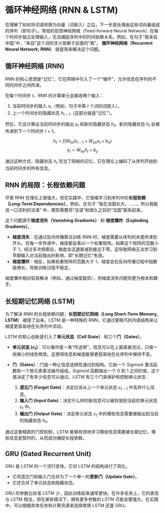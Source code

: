 # 循环神经网络 (RNN & LSTM)

在理解了如何将词语转换为向量（词嵌入）之后，下一步是处理由这些词向量组成的序列（即句子）。常规的前馈神经网络（Feed-forward Neural Network）在每个时间步独立处理输入，无法捕捉序列中的时间依赖关系。例如，在句子“我来自中国”中，“来自”这个词的含义依赖于前面的“我”。
**循环神经网络（Recurrent Neural Network, RNN）** 就是用来解决这个问题。

## 循环神经网络 (RNN)

RNN 的核心思想是“记忆”。它在网络中引入了一个“循环”，允许信息在序列的不同时间步之间传递。

在每个时间步 $t$，RNN 的计算单元会接收两个输入：

1.  当前时间步的输入 $x_t$（例如，句子中第 $t$ 个词的词嵌入）。
2.  上一个时间步的隐藏状态 $h_{t-1}$（这部分就是“记忆”）。

然后，它会计算出当前时间步的输出 $y_t$ 和新的隐藏状态 $h_t$。新的隐藏状态 $h_t$ 会被传递到下一个时间步 $t+1$。

$$ h_t = f(W_{hh}h_{t-1} + W_{xh}x_t + b_h) $$
$$ y_t = W_{hy}h_t + b_y $$

通过这种方式，隐藏状态 $h_t$ 充当了网络的记忆，它在理论上编码了从序列开始到当前时间步的所有信息。

## RNN 的局限：长程依赖问题

尽管 RNN 在理论上很强大，但在实践中，它很难学习到序列中的**长程依赖（Long-Term Dependencies）**。例如，在句子 “我在法国长大，......，所以我能说一口流利的法语” 中，模型需要将“法语”和很久之前的“法国”联系起来。

这个问题源于**梯度消失（Vanishing Gradients）** 和 **梯度爆炸（Exploding Gradients）**。

-   **梯度消失**：在通过反向传播算法训练 RNN 时，梯度需要从序列的末尾传递到开头。在每一步传递中，梯度都会乘以一个权重矩阵。如果这个矩阵的范数小于 1，经过多次相乘后，梯度会迅速衰减到接近于零。这导致网络无法学习到早期输入对当前输出的影响，即“长期记忆”失效。
-   **梯度爆炸**：相反，如果权重矩阵的范数大于 1，梯度会在反向传播过程中指数级增长，导致训练过程不稳定。

梯度爆炸相对容易解决（例如，通过梯度裁剪），但梯度消失问题则更为根本和棘手。

## 长短期记忆网络 (LSTM)

为了解决 RNN 的长程依赖问题，**长短期记忆网络（Long Short-Term Memory, LSTM）** 被提了出来。LSTM 是一种特殊的 RNN，它通过更精巧的内部结构来让梯度更容易地在长序列中流动。

LSTM 的核心创新是引入了**单元状态（Cell State）** 和三个**门（Gates）**。

-   **单元状态 ($c_t$)**：可以看作是一条“传送带”，信息可以在上面直接流过，只做一些微小的线性修改。这使得信息和梯度能够更容易地在长序列中保持不变。

-   **门（Gates）**：门是一种让信息选择性通过的结构。它由一个 Sigmoid 激活函数和一个按元素乘法操作组成。Sigmoid 函数输出一个 0 到 1 之间的值，这个值决定了有多少信息可以通过。LSTM 有三个门来保护和控制单元状态：

    1.  **遗忘门 (Forget Gate)**：决定应该从上一个单元状态 $c_{t-1}$ 中丢弃什么信息。
    2.  **输入门 (Input Gate)**：决定什么样的新信息可以被存放到当前的单元状态 $c_t$ 中。
    3.  **输出门 (Output Gate)**：决定单元状态 $c_t$ 中的哪些信息需要被输出到当前的隐藏状态 $h_t$。

通过这套精密的门控机制，LSTM 能够有效地学习哪些信息需要被长期记忆，哪些信息是暂时的，从而成功捕捉长程依赖。

## GRU (Gated Recurrent Unit)

GRU 是 LSTM 的一个流行变体，它对 LSTM 的结构进行了简化。

-   它将遗忘门和输入门合并为了一个单一的**更新门（Update Gate）**。
-   它还合并了单元状态和隐藏状态。

GRU 的参数比标准 LSTM 少，因此训练起来通常更快。在许多任务上，它的表现与 LSTM 相当，但在某些情况下，拥有更多参数的 LSTM 可能会更强大。在实践中，可以根据具体任务和计算资源来选择使用 LSTM 还是 GRU。
